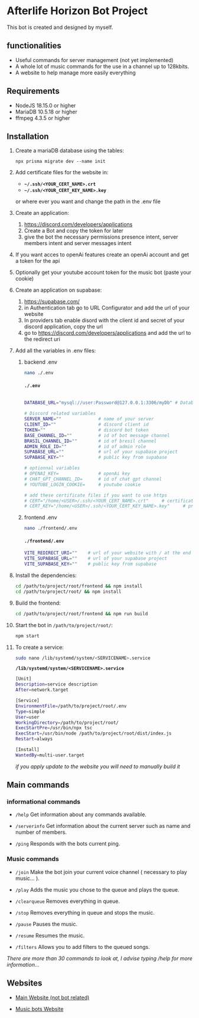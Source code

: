 # Afterlife Horizon Bot Project
This bot is created and designed by myself.

## functionalities

-   Useful commands for server management (not yet implemented)
-   A whole lot of music commands for the use in a channel up to 128kbits.
-   A website to help manage more easily everything

## Requirements

-   NodeJS 18.15.0 or higher
-   MariaDB 10.5.18 or higher
-   ffmpeg 4.3.5 or higher

## Installation

1.  Create a mariaDB database using the tables:

    ``` npx prisma migrate dev --name init ```

2.  Add certificate files for the website in:

    -   **`~/.ssh/<YOUR_CERT_NAME>.crt`**
    -   **`~/.ssh/<YOUR_CERT_KEY_NAME>.key`**

    or where ever you want and change the path in the .env file

3.  Create an application:
    1.  https://discord.com/developers/applications
    2.  Create a Bot and copy the token for later
    3.  give the bot the necessary permissions presence intent, server members intent and server messages intent
4.  If you want acces to openAi features create an openAi account and get a token for the api
5.  Optionally get your youtube account token for the music bot (paste your cookie)
6.  Create an application on supabase:
    1.  https://supabase.com/
    2.  in Authentication tab go to URL Configurator and add the url of your website
    3.  In providers tab enable disord with the client id and secret of your discord application, copy the url
    4.  go to https://discord.com/developers/applications and add the url to the redirect uri
7.  Add all the variables in .env files:

    1. backend .env

        ```bash
        nano ./.env
        ```

        #### **`./.env`**

        ```bash
        
        DATABASE_URL="mysql://user:Password@127.0.0.1:3306/myDb" # Database url, encode user, password and myDb with Percent-encoding and replace them in the string 

        # Discord related variables
        SERVER_NAME=""              # name of your server
        CLIENT_ID=""                # discord client id
        TOKEN=""                    # discord bot token
        BASE_CHANNEL_ID=""          # id of bot message channel
        BRASIL_CHANNEL_ID=""        # id of bresil channel
        ADMIN_ROLE_ID=""            # id of admin role
        SUPABASE_URL=""             # url of your supabase project
        SUPABASE_KEY=""             # public key from supabase

        # optionnal variables
        # OPENAI_KEY=               # openAi key
        # CHAT_GPT_CHANNEL_ID=      # id of chat gpt channel
        # YOUTUBE_LOGIN_COOKIE=     # youtube cookie

        # add these certificate files if you want to use https
        # CERT="/home/<USER>/.ssh/<YOUR_CERT_NAME>.crt"     # certificate file
        # CERT_KEY="/home/<USER>/.ssh/<YOUR_CERT_KEY_NAME>.key"     # private key
        ```

    2. frontend .env

        ```bash
        nano ./frontend/.env
        ```

        #### **`./frontend/.env`**

        ```bash
        VITE_REDIRECT_URI=""    # url of your website with / at the end
        VITE_SUPABASE_URL=""    # url of your supabase project
        VITE_SUPABASE_KEY=""    # public key from supabase
        ```

8.  Install the dependencies:

    ```bash
    cd /path/to/project/root/frontend && npm install
    cd /path/to/project/root/ && npm install
    ```

9.  Build the frontend:

    ```bash
    cd /path/to/project/root/frontend && npm run build
    ```

10. Start the bot in `/path/to/project/root/`:

    ```bash
    npm start
    ```

11. To create a service:

    ```bash
    sudo nano /lib/systemd/system/<SERVICENAME>.service
    ```

    **`/lib/systemd/system/<SERVICENAME>.service`**

    ```bash
    [Unit]
    Description=service description
    After=network.target

    [Service]
    EnvironmentFile=/path/to/project/root/.env
    Type=simple
    User=user
    WorkingDirectory=/path/to/project/root/
    ExecStartPre=/usr/bin/npx tsc
    ExecStart=/usr/bin/node /path/to/project/root/dist/index.js
    Restart=always

    [Install]
    WantedBy=multi-user.target
    ```

    _if you apply update to the website you will need to manually build it_

## Main commands

### informational commands

-   `/help`
    Get information about any commands available.

-   `/serverinfo`
    Get information about the current server such as name and number of members.

-   `/ping`
    Responds with the bots current ping.

### Music commands

-   `/join`
    Make the bot join your current voice channel ( necessary to play music... ).

-   `/play`
    Adds the music you chose to the queue and plays the queue.

-   `/clearqueue`
    Removes everything in queue.

-   `/stop`
    Removes everything in queue and stops the music.

-   `/pause`
    Pauses the music.

-   `/resume`
    Resumes the music.

-   `/filters`
    Allows you to add filters to the queued songs.

_There are more than 30 commands to look at, I advise typing /help for more information..._

## Websites

-   [Main Website (not bot related)](https://afterlifehorizon.net)

-   [Music bots Website](https://music.afterlifehorizon.net)
